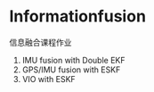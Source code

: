 # Informationfusion
信息融合课程作业

1. IMU fusion with Double EKF
2. GPS/IMU fusion with ESKF
3. VIO with ESKF
